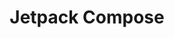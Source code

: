 ---
layout: default
title: Jetpack Compose
nav_order: 5
has_children: true
permalink: /docs/jetpack-compose
---